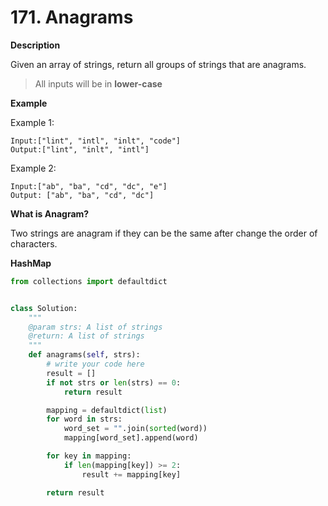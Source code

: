 # 171. Anagrams

**Description**

Given an array of strings, return all groups of strings that are anagrams.

> All inputs will be in **lower-case**

**Example**

Example 1:

```
Input:["lint", "intl", "inlt", "code"]
Output:["lint", "inlt", "intl"]
```

Example 2:

```
Input:["ab", "ba", "cd", "dc", "e"]
Output: ["ab", "ba", "cd", "dc"]
```

**What is Anagram?**

Two strings are anagram if they can be the same after change the order of characters.

**HashMap**

```python
from collections import defaultdict


class Solution:
    """
    @param strs: A list of strings
    @return: A list of strings
    """
    def anagrams(self, strs):
        # write your code here
        result = []
        if not strs or len(strs) == 0:
            return result

        mapping = defaultdict(list)
        for word in strs:
            word_set = "".join(sorted(word))
            mapping[word_set].append(word)

        for key in mapping:
            if len(mapping[key]) >= 2:
                result += mapping[key]

        return result
```